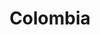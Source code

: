 ---
title: "Colombia"
introtext: "Colombia is een van de meest diverse landen gelegen in Zuid-Amerika. In het noorden zijn er de mooiste Caribische stranden rondom de prachtige havenstad Cartagana. Ook vind je hier het Tayrona National Park, waar je na een paar uur hiken door de jungle beloond wordt met een heerlijk strand en helder water. "
introimage: "https://lh3.googleusercontent.com/rL6ug-ykeXKGfc9I-c3JpTWrICedbqCgKeql8gljofRQ8dKlIBPLq9NSiQYMVma0qEOorMzOb4KbdLVNHMi24dRw3V9Lpha5qGgJS_n4mIY8N9cMe2T7hBY2F2ijrPGjgnry3178EA=w800"
surface: "1.142.000"
inhabitants: "49.000.000"
rate: "4244,02"
valuta: "peso"
main_text: "Verder landinwaarts kom je langs plaatsen zoals Medellín en de hoofdstad Bogotá. Een plek die je niet mag missen is het dorp Guatapé, waar je een prachtig uitzicht hebt vanaf de rots La Piedra over een meer met vele kleine eilandjes. Na het beklimmen van La Piedra kun je genieten in het kleurrijke centrum van het dorp. Colombia is een land waar elke avonturier een keer geweest moet zijn!"
fact_one_text: ""
fact_two_text: ""
bigmac_index: ""
images: "https://lh3.googleusercontent.com/D-D1A46DjKxnMhV-yyVjVtW7nYNXFWjsz_-fGmOKagb-_O6BfO9z5cNtEMtSUqjqoogYkT2vAvdL98mO_tqPgcM22-JFczDWUDcaFIF2a1V0WdbH_DsiLZP-nShIShRBILtlznHZCQ=w800|https://lh3.googleusercontent.com/rNO6GMxx0thYEh_R7E0zPrb---KIE05ebRFtIrvzLnhcsifKqFCRek1uE3ExOUosY2UXjSEoS8JYbzb_4hxIkC4FSdSuT9jnDHiFB4o_pCo7LfRNA8hOBV4fa5lnDHsFxUGjo0UtRw=w800|https://lh3.googleusercontent.com/rGbB9M9qiImdlqgr_fzb9TCENPg_fPCdyqtknOKR8eFJX7LghVz_F-7hgRMO-O-APo5Hp0rBa6Pq106Ed0QG4xeCftzfZxv8BPb1P_jCD52oqaQOWsXW5v6JxNRgW45pZPlzAr3fYg=w800|https://lh3.googleusercontent.com/MUgyhqwWTx2dpSz-YCKigRPlaYFok-vv4obAjYX9X4Uoo4lfvrRSxThO1I67yUOOMv1jjbUMoEENW0OQWI0bcsVrhqPx_Hk71_9y5OSorwHkJj-hiCy7SrksxiT1nllRhlUi2-zlUw=w800"
flight_button_title: "Check vluchtprijzen Colombia"
flight_button_url: "https://lt45.net/c/?si=11986&li=1528136&wi=335922&ws=&dl=transport%2Fflights%2Fnl%2Fco%2F%3Flocale%3Dnl-NL%26currency%3DEUR%26market%3DNL"
inspiration_url: "https://partner.bol.com/click/click?p=2&t=url&s=1025999&f=TXL&url=https%3A%2F%2Fwww.bol.com%2Fnl%2Fp%2Flonely-planet-colombia%2F9200000082706403%2F&name=Lonely%20Planet%20Colombia"
country_code: "co"
hotels_url: "https://www.booking.com/country/co.nl.html?aid=1837623"
continent: "Zuid-Amerika"
---